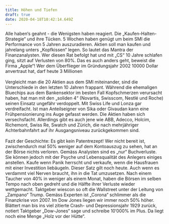 ```yaml
---
title: Höhen und Tiefen
draft: true
date: 2020-04-18T10:42:14.649Z
---
```

Alle haben‘s geahnt - die Wenigsten haben reagiert. Die „Kaufen-Halten-Strategie“ und ihre Tücken. 5 Wochen haben genügt um beim SMI die Performance von 5 Jahren auszuradieren. Aktien soll man kaufen und jahrelang unters „Kopfkissen“ legen. So lautet das Mantra der Finanzanalysten. Wer diesen Rat befolgt hat und mit „CS“ 10 Jahre schlafen ging, sitzt auf Verlusten von 80%. Das es auch anders geht, beweist die Firma „Apple“! Wer dem Überflieger im Gründungsjahr 2002 10000 Dollar anvertraut hat, darf heute 3 Millionen\
\
Vergleicht man die 20 Aktien aus dem SMI miteinander, sind die Unterschiede in den letzten 10 Jahren frappant. Während die ehemaligen Bluechips aus dem Bankensektor im besten Fall Kopfschmerzen verursacht haben, hat man mit den „soliden 4“ (Novartis, Swisscom, Nestlé und Roche) seinen Einsatz ungefähr verdoppelt. Mit Swiss Life und Lonza gar verdreifacht. Ist man Anteilseigner von Sika oder Givaudan kann eine Frühpensionierung ins Auge gefasst werden. Die Aktien haben sich versechsfacht. Allerdings gibt es auch jene wie ABB, Adecco, Holcim, Richemont, Swiss Re, Swatch und Zürich, die nach mehrjähriger Achterbahnfahrt auf ihr Ausgangsniveau zurückgekommen sind.\
\
Fazit der Geschichte: Es gibt kein Patentrezept! Wer nicht bereit ist, zwischendurch mal 50% weniger auf dem Kontoauszug zu sehen, hat an der Börse nichts verloren. Gemäss Analysten sind es „nur“ Buchverluste. Sie können jedoch mit der Psyche und Lebensqualität des Anlegers einiges anstellen. Kaufe wenn Panik herrscht und verkaufe, wenn die Hausfrauen mit einer Investition liebäugeln. Dieser Satz gilt noch heute. Auch wenn es verdammt viel Nerven braucht, ihn in die Tat umzusetzen. Nach einem Taucher von 40% in weniger als einem Monat, haben die Börsen im selben Tempo nach oben gedreht und die Hälfte ihrer Verluste wieder wettgemacht. Taktgeber wiescon so oft die Wallstreet unter der Leitung von „Zampano“ Trump. Gemäss Experten ist „Corona“ schlimmer als die Finanzkrise von 2007. Im Dow Jones liegen wir immer noch 50% höher. Blättert man bis ins viel zitierte Crash- und Depressionsjahr 1929 zurück, notiert Taktgeber „Dow-Jones“ sage und schreibe 10‘000% im Plus. Da liegt noch eine Menge „Holz vor der Hütte“.